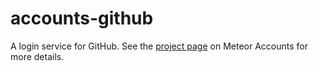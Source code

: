 # accounts-github

A login service for GitHub. See the [project page](https://www.meteor.com/accounts) on Meteor Accounts for more details.